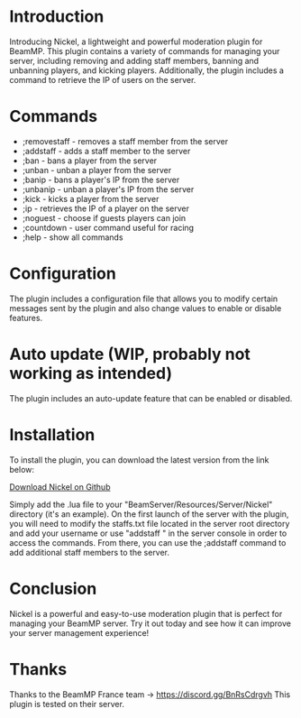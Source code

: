 # Introduction
Introducing Nickel, a lightweight and powerful moderation plugin for BeamMP. This plugin contains a variety of commands for managing your server, including removing and adding staff members, banning and unbanning players, and kicking players. Additionally, the plugin includes a command to retrieve the IP of users on the server.

# Commands
- ;removestaff - removes a staff member from the server
- ;addstaff - adds a staff member to the server
- ;ban - bans a player from the server
- ;unban - unban a player from the server
- ;banip - bans a player's IP from the server
- ;unbanip - unban a player's IP from the server
- ;kick - kicks a player from the server
- ;ip - retrieves the IP of a player on the server
- ;noguest - choose if guests players can join
- ;countdown - user command useful for racing
- ;help - show all commands

# Configuration
The plugin includes a configuration file that allows you to modify certain messages sent by the plugin and also change values to enable or disable features.

# Auto update (WIP, probably not working as intended)
The plugin includes an auto-update feature that can be enabled or disabled.

# Installation
To install the plugin, you can download the latest version from the link below:

[Download Nickel on Github](https://github.com/boubouleuh/Nickel-BeamMP-Plugin)

Simply add the .lua file to your "BeamServer/Resources/Server/Nickel" directory (it's an example). On the first launch of the server with the plugin, you will need to modify the staffs.txt file located in the server root directory and add your username or use "addstaff <username>" in the server console in order to access the commands. From there, you can use the ;addstaff command to add additional staff members to the server.

# Conclusion
Nickel is a powerful and easy-to-use moderation plugin that is perfect for managing your BeamMP server. Try it out today and see how it can improve your server management experience!

# Thanks
Thanks to the BeamMP France team -> https://discord.gg/BnRsCdrgvh
This plugin is tested on their server.
